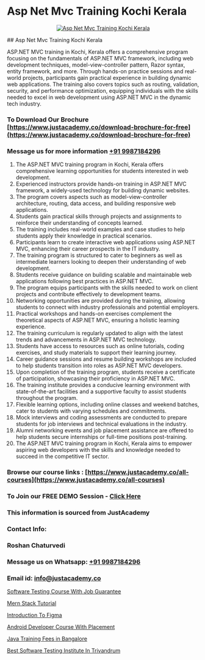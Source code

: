 # Asp Net Mvc Training Kochi Kerala

<p align="center">
  <a href="https://justacademy.co/course-detail/asp-net-training">
    <img src="https://justacademy.co/storage2/course_image/1708336878_course_image.png" alt="Asp Net Mvc Training Kochi Kerala">
  </a>
</p>
## Asp Net Mvc Training Kochi Kerala

ASP.NET MVC training in Kochi, Kerala offers a comprehensive program focusing on the fundamentals of ASP.NET MVC framework, including web development techniques, model-view-controller pattern, Razor syntax, entity framework, and more. Through hands-on practice sessions and real-world projects, participants gain practical experience in building dynamic web applications. The training also covers topics such as routing, validation, security, and performance optimization, equipping individuals with the skills needed to excel in web development using ASP.NET MVC in the dynamic tech industry.
### To Download Our Brochure [https://www.justacademy.co/download-brochure-for-free](https://www.justacademy.co/download-brochure-for-free)
### Message us for more information [+91 9987184296](https://api.whatsapp.com/send?phone=919987184296)
1) The ASP.NET MVC training program in Kochi, Kerala offers comprehensive learning opportunities for students interested in web development.
2) Experienced instructors provide hands-on training in ASP.NET MVC framework, a widely-used technology for building dynamic websites.
3) The program covers aspects such as model-view-controller architecture, routing, data access, and building responsive web applications.
4) Students gain practical skills through projects and assignments to reinforce their understanding of concepts learned.
5) The training includes real-world examples and case studies to help students apply their knowledge in practical scenarios.
6) Participants learn to create interactive web applications using ASP.NET MVC, enhancing their career prospects in the IT industry.
7) The training program is structured to cater to beginners as well as intermediate learners looking to deepen their understanding of web development.
8) Students receive guidance on building scalable and maintainable web applications following best practices in ASP.NET MVC.
9) The program equips participants with the skills needed to work on client projects and contribute effectively to development teams.
10) Networking opportunities are provided during the training, allowing students to connect with industry professionals and potential employers.
11) Practical workshops and hands-on exercises complement the theoretical aspects of ASP.NET MVC, ensuring a holistic learning experience.
12) The training curriculum is regularly updated to align with the latest trends and advancements in ASP.NET MVC technology.
13) Students have access to resources such as online tutorials, coding exercises, and study materials to support their learning journey.
14) Career guidance sessions and resume building workshops are included to help students transition into roles as ASP.NET MVC developers.
15) Upon completion of the training program, students receive a certificate of participation, showcasing their proficiency in ASP.NET MVC.
16) The training institute provides a conducive learning environment with state-of-the-art facilities and a supportive faculty to assist students throughout the program.
17) Flexible learning options, including online classes and weekend batches, cater to students with varying schedules and commitments.
18) Mock interviews and coding assessments are conducted to prepare students for job interviews and technical evaluations in the industry.
19) Alumni networking events and job placement assistance are offered to help students secure internships or full-time positions post-training.
20) The ASP.NET MVC training program in Kochi, Kerala aims to empower aspiring web developers with the skills and knowledge needed to succeed in the competitive IT sector.

### Browse our course links : [https://www.justacademy.co/all-courses](https://www.justacademy.co/all-courses) 
### To Join our FREE DEMO Session - [Click Here](https://www.justacademy.co/register-for-course-demo)


### This information is sourced from JustAcademy
### Contact Info:
### Roshan Chaturvedi
### Message us on Whatsapp: [+91 9987184296](https://api.whatsapp.com/send?phone=919987184296)
### Email id: [info@justacademy.co](mailto:info@justacademy.co)
                
[Software Testing Course With Job Guarantee](https://www.linkedin.com/pulse/software-testing-course-job-guarantee-justacademy-ahmedabad-gon4e?trackingId=zyr384FoclOecIqr69nFIw%3D%3D&lipi=urn%3Ali%3Apage%3Ad_flagship3_company_admin%3BsgxkE5t4R9iHWE9515x%2Fgw%3D%3D)

[Mern Stack Tutorial](https://www.linkedin.com/pulse/mern-stack-tutorial-justacademy-boston-c7w8c/)

[Introduction To Figma](https://medium.com/@AkashSingh2052/introduction-to-figma-d12ec1d5ad18)

[Android Developer Course With Placement](https://medium.com/@kumarishimmi99/android-developer-course-with-placement-c6594a2e990c)

[Java Training Fees in Bangalore](https://justacademyin.github.io/justacademy/java-training-fees-in-bangalore)

[Best Software Testing Institute In Trivandrum](https://justacademyin.github.io/justacademy/best-software-testing-institute-in-trivandrum)


